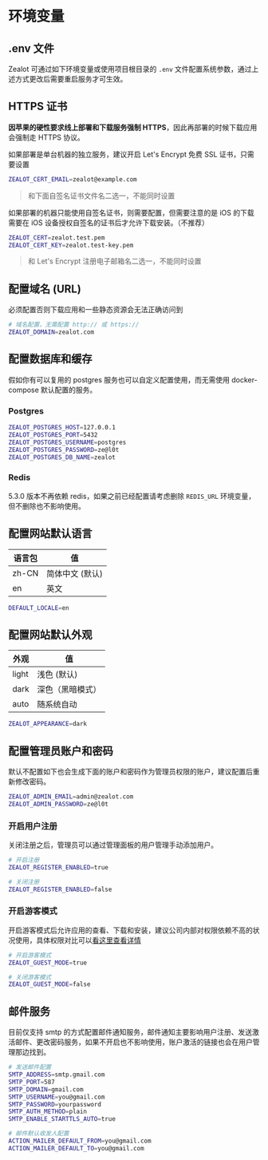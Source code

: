 # 环境变量

## .env 文件

Zealot 可通过如下环境变量或使用项目根目录的 `.env` 文件配置系统参数，通过上述方式更改后需要重启服务才可生效。

## HTTPS 证书

**因苹果的硬性要求线上部署和下载服务强制 HTTPS**，因此再部署的时候下载应用会强制走 HTTPS 协议。

如果部署是单台机器的独立服务，建议开启 Let's Encrypt 免费 SSL 证书，只需要设置

```bash
ZEALOT_CERT_EMAIL=zealot@example.com
```

> 和下面自签名证书文件名二选一，不能同时设置

如果部署的机器只能使用自签名证书，则需要配置，但需要注意的是 iOS 的下载需要在 iOS 设备授权自签名的证书后才允许下载安装。（不推荐）

```bash
ZEALOT_CERT=zealot.test.pem
ZEALOT_CERT_KEY=zealot.test-key.pem
```

> 和 Let's Encrypt 注册电子邮箱名二选一，不能同时设置

## 配置域名 (URL)

必须配置否则下载应用和一些静态资源会无法正确访问到

```bash
# 域名配置，无需配置 http:// 或 https://
ZEALOT_DOMAIN=zealot.com
```

## 配置数据库和缓存

假如你有可以复用的 postgres 服务也可以自定义配置使用，而无需使用 docker-compose 默认配置的服务。

### Postgres

```bash
ZEALOT_POSTGRES_HOST=127.0.0.1
ZEALOT_POSTGRES_PORT=5432
ZEALOT_POSTGRES_USERNAME=postgres
ZEALOT_POSTGRES_PASSWORD=ze@l0t
ZEALOT_POSTGRES_DB_NAME=zealot
```

### Redis

5.3.0 版本不再依赖 redis，如果之前已经配置请考虑删除 `REDIS_URL` 环境变量，但不删除也不影响使用。

## 配置网站默认语言

语言包 | 值
---|---
zh-CN | 简体中文 (默认)
en | 英文

```bash
DEFAULT_LOCALE=en
```

## 配置网站默认外观

外观 | 值
---|---
light | 浅色 (默认)
dark | 深色（黑暗模式）
auto | 随系统自动

```bash
ZEALOT_APPEARANCE=dark
```

## 配置管理员账户和密码

默认不配置如下也会生成下面的账户和密码作为管理员权限的账户，建议配置后重新修改密码。

```bash
ZEALOT_ADMIN_EMAIL=admin@zealot.com
ZEALOT_ADMIN_PASSWORD=ze@l0t
```

### 开启用户注册

关闭注册之后，管理员可以通过管理面板的用户管理手动添加用户。

```bash
# 开启注册
ZEALOT_REGISTER_ENABLED=true

# 关闭注册
ZEALOT_REGISTER_ENABLED=false
```

### 开启游客模式

开启游客模式后允许应用的查看、下载和安装，建议公司内部对权限依赖不高的状况使用，具体权限对比可以[看这里查看详情](/docs/user-guide/administrator/permissions)

```bash
# 开启游客模式
ZEALOT_GUEST_MODE=true

# 关闭游客模式
ZEALOT_GUEST_MODE=false
```

## 邮件服务

目前仅支持 smtp 的方式配置邮件通知服务，邮件通知主要影响用户注册、发送激活邮件、更改密码服务，如果不开启也不影响使用，账户激活的链接也会在用户管理那边找到。

```bash
# 发送邮件配置
SMTP_ADDRESS=smtp.gmail.com
SMTP_PORT=587
SMTP_DOMAIN=gmail.com
SMTP_USERNAME=you@gmail.com
SMTP_PASSWORD=yourpassword
SMTP_AUTH_METHOD=plain
SMTP_ENABLE_STARTTLS_AUTO=true

# 邮件默认收发人配置
ACTION_MAILER_DEFAULT_FROM=you@gmail.com
ACTION_MAILER_DEFAULT_TO=you@gmail.com
```
